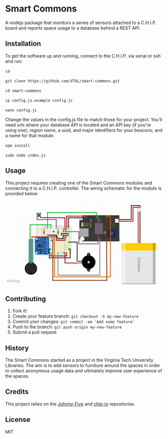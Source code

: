 # Smart Commons
A nodejs package that monitors a series of sensors attached to a C.H.I.P. board and reports space usage to a database behind a REST API.

## Installation
To get the software up and running, connect to the C.H.I.P. via serial or ssh and run:

`cd`

`git clone https://github.com/VTUL/smart-commons.git`

`cd smart-commons`

`cp config.js.example config.js`

`nano config.js`

Change the values in the config.js file to match those for your project. You'll need urls where your database API is located and an API key (if you're using one); region name, a uuid, and major identifiers for your beacons; and a name for that module. 

`npm install`

`sudo node index.js`

## Usage

This project requires creating one of the Smart Commons modules and connecting it to a C.H.I.P. controller. The wiring schematic for the module is provided below:

![module schematic](https://github.com/VTUL/smart-commons/raw/master/schematics/smart-commons-V1.1.png "Smart Commons Module Schematic")

## Contributing
1. Fork it!
2. Create your feature branch: `git checkout -b my-new-feature`
3. Commit your changes: `git commit -am 'Add some feature'`
4. Push to the branch: `git push origin my-new-feature`
5. Submit a pull request

## History
The Smart Commons started as a project in the Virginia Tech University Libraries. The aim is to add sensors to furniture around the spaces in order to collect anonymous usage data and ultimately improve user experience of the spaces.

## Credits
This project relies on the [Johnny-Five](http://johnny-five.io/) and [chip-io](https://github.com/sandeepmistry/node-chip-io) repositories.

## License
MIT
